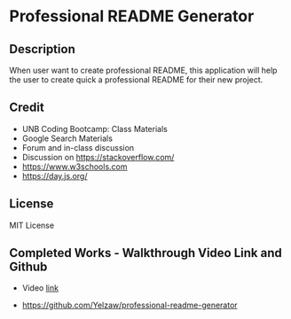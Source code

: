 # Professional README Generator

## Description
When user want to create professional README, this application will help the user to create quick a professional README for their new project.

## Credit
- UNB Coding Bootcamp: Class Materials 
- Google Search Materials
- Forum and in-class discussion 
- Discussion on https://stackoverflow.com/
- https://www.w3schools.com
- https://day.js.org/

## License
MIT License

## Completed Works - Walkthrough Video Link and Github

- Video [link](https://mega.nz/file/K5llUBhB#PuKJZ4LqEBQk-gYpkMMR6N68GVmAE0iBhkIwuG3Z8UQ)

- https://github.com/Yelzaw/professional-readme-generator